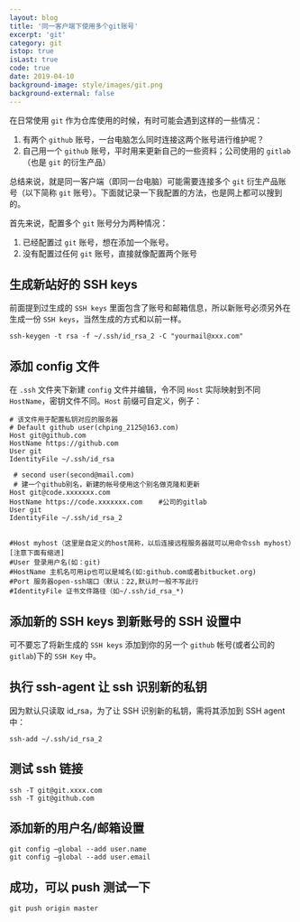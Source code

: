 ```yaml
---
layout: blog
title: '同一客户端下使用多个git账号'
excerpt: 'git'
category: git
istop: true
isLast: true
code: true
date: 2019-04-10
background-image: style/images/git.png
background-external: false
---
```


在日常使用 `git` 作为仓库使用的时候，有时可能会遇到这样的一些情况：

1. 有两个 `github` 账号，一台电脑怎么同时连接这两个账号进行维护呢？
2. 自己用一个 `github` 账号，平时用来更新自己的一些资料；公司使用的 `gitlab`（也是 `git` 的衍生产品）

总结来说，就是同一客户端（即同一台电脑）可能需要连接多个 `git` 衍生产品账号（以下简称 `git` 账号）。下面就记录一下我配置的方法，也是网上都可以搜到的。

首先来说，配置多个 `git` 账号分为两种情况：

1. 已经配置过 `git` 账号，想在添加一个账号。
2. 没有配置过任何 `git` 账号，直接就像配置两个账号

## 生成新站好的 SSH keys

前面提到过生成的 `SSH keys` 里面包含了账号和邮箱信息，所以新账号必须另外在生成一份 `SSH keys`，当然生成的方式和以前一样。

```shell
ssh-keygen -t rsa -f ~/.ssh/id_rsa_2 -C "yourmail@xxx.com"
```

## 添加 config 文件

在 `.ssh` 文件夹下新建 `config` 文件并编辑，令不同 `Host` 实际映射到不同 `HostName`，密钥文件不同。`Host` 前缀可自定义，例子：

```
# 该文件用于配置私钥对应的服务器
# Default github user(chping_2125@163.com)
Host git@github.com
HostName https://github.com
User git
IdentityFile ~/.ssh/id_rsa

 # second user(second@mail.com)
 # 建一个github别名，新建的帐号使用这个别名做克隆和更新
Host git@code.xxxxxxx.com
HostName https://code.xxxxxxx.com    #公司的gitlab
User git
IdentityFile ~/.ssh/id_rsa_2


#Host myhost（这里是自定义的host简称，以后连接远程服务器就可以用命令ssh myhost）[注意下面有缩进]
#User 登录用户名(如：git)
#HostName 主机名可用ip也可以是域名(如:github.com或者bitbucket.org)
#Port 服务器open-ssh端口（默认：22,默认时一般不写此行
#IdentityFile 证书文件路径（如~/.ssh/id_rsa_*)

```

## 添加新的 SSH keys 到新账号的 SSH 设置中

可不要忘了将新生成的 `SSH keys` 添加到你的另一个 `github` 帐号(或者公司的 `gitlab`)下的 `SSH Key` 中。

## 执行 ssh-agent 让 ssh 识别新的私钥

因为默认只读取 id_rsa，为了让 SSH 识别新的私钥，需将其添加到 SSH agent 中：

```
ssh-add ~/.ssh/id_rsa_2
```

## 测试 ssh 链接

```
ssh -T git@git.xxxx.com
ssh -T git@github.com

```

## 添加新的用户名/邮箱设置

```
git config –global --add user.name
git config –global --add user.email
```

## 成功，可以 push 测试一下

```
git push origin master
```
